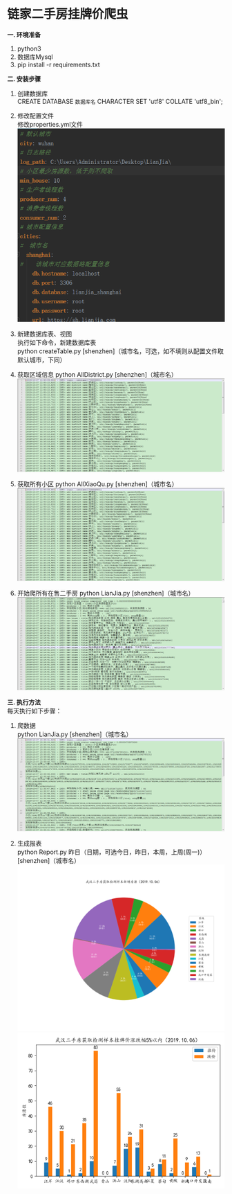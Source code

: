 # 链家二手房挂牌价爬虫

**一. 环境准备**  
1. python3
2. 数据库Mysql
3. pip install -r requirements.txt

**二. 安装步骤**  
1. 创建数据库  
    CREATE DATABASE `数据库名` CHARACTER SET 'utf8' COLLATE 'utf8_bin';

2. 修改配置文件  
    修改properties.yml文件  
    ![Image text](https://raw.githubusercontent.com/vxot/LianJia/master/image/properties.png)  
    
3. 新建数据库表、视图  
    执行如下命令，新建数据库表  
    python createTable.py [shenzhen]（城市名，可选，如不填则从配置文件取默认城市，下同）  

4. 获取区域信息
    python AllDistrict.py [shenzhen]（城市名）  
    ![Image text](https://raw.githubusercontent.com/vxot/LianJia/master/image/AllDistrict.jpg)  

5. 获取所有小区
    python AllXiaoQu.py [shenzhen]（城市名）  
    ![Image text](https://raw.githubusercontent.com/vxot/LianJia/master/image/AllDistrict.jpg)  
   
6. 开始爬所有在售二手房
    python LianJia.py [shenzhen]（城市名）  
    ![Image text](https://raw.githubusercontent.com/vxot/LianJia/master/image/AllHouse.jpg)  

**三. 执行方法**  
每天执行如下步骤：  
1. 爬数据  
    python LianJia.py [shenzhen]（城市名）  
    ![Image text](https://raw.githubusercontent.com/vxot/LianJia/master/image/parseLog.jpg)  
 
2. 生成报表  
    python Report.py 昨日（日期，可选今日，昨日，本周，上周(周一)） [shenzhen]（城市名） 
    ![Image text](https://raw.githubusercontent.com/vxot/LianJia/master/image/newHouse.png)  
    ![Image text](https://raw.githubusercontent.com/vxot/LianJia/master/image/priceChange5percent.png)  

